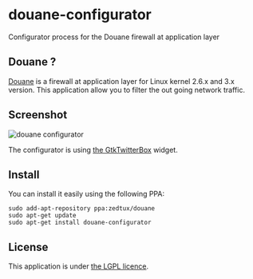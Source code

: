 # douane-configurator

Configurator process for the Douane firewall at application layer

## Douane ?

[Douane](https://github.com/zedtux/Douane) is a firewall at application layer for Linux kernel 2.6.x and 3.x version. This application allow you to filter the out going network traffic.

## Screenshot

![douane configurator](https://pbs.twimg.com/media/BQCUQp7CEAE7wXi.png:large)

The configurator is using [the GtkTwitterBox](https://github.com/zedtux/gtktwitterbox) widget.

## Install

You can install it easily using the following PPA:

    sudo add-apt-repository ppa:zedtux/douane
    sudo apt-get update
    sudo apt-get install douane-configurator


## License

This application is under [the LGPL licence](http://www.gnu.org/licenses/lgpl.html).
